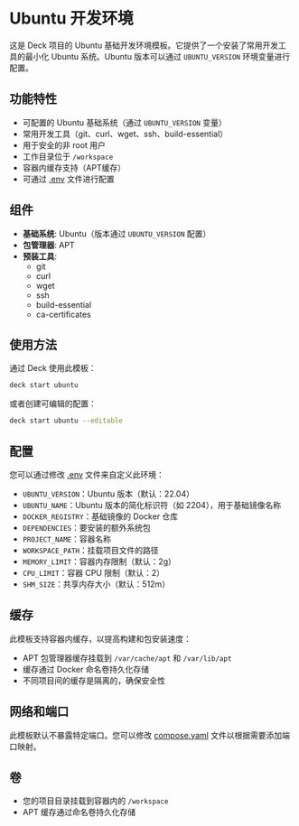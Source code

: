 # Ubuntu 开发环境

这是 Deck 项目的 Ubuntu 基础开发环境模板。它提供了一个安装了常用开发工具的最小化 Ubuntu 系统。Ubuntu 版本可以通过 `UBUNTU_VERSION` 环境变量进行配置。

## 功能特性

- 可配置的 Ubuntu 基础系统（通过 `UBUNTU_VERSION` 变量）
- 常用开发工具（git、curl、wget、ssh、build-essential）
- 用于安全的非 root 用户
- 工作目录位于 `/workspace`
- 容器内缓存支持（APT缓存）
- 可通过 [.env](/templates/ubuntu/.env) 文件进行配置

## 组件

- **基础系统**: Ubuntu（版本通过 `UBUNTU_VERSION` 配置）
- **包管理器**: APT
- **预装工具**: 
  - git
  - curl
  - wget
  - ssh
  - build-essential
  - ca-certificates

## 使用方法

通过 Deck 使用此模板：

```bash
deck start ubuntu
```

或者创建可编辑的配置：

```bash
deck start ubuntu --editable
```

## 配置

您可以通过修改 [.env](/templates/ubuntu/.env) 文件来自定义此环境：

- `UBUNTU_VERSION`：Ubuntu 版本（默认：22.04）
- `UBUNTU_NAME`：Ubuntu 版本的简化标识符（如 2204），用于基础镜像名称
- `DOCKER_REGISTRY`：基础镜像的 Docker 仓库
- `DEPENDENCIES`：要安装的额外系统包
- `PROJECT_NAME`：容器名称
- `WORKSPACE_PATH`：挂载项目文件的路径
- `MEMORY_LIMIT`：容器内存限制（默认：2g）
- `CPU_LIMIT`：容器 CPU 限制（默认：2）
- `SHM_SIZE`：共享内存大小（默认：512m）

## 缓存

此模板支持容器内缓存，以提高构建和包安装速度：

- APT 包管理器缓存挂载到 `/var/cache/apt` 和 `/var/lib/apt`
- 缓存通过 Docker 命名卷持久化存储
- 不同项目间的缓存是隔离的，确保安全性

## 网络和端口

此模板默认不暴露特定端口。您可以修改 [compose.yaml](/templates/ubuntu/compose.yaml) 文件以根据需要添加端口映射。

## 卷

- 您的项目目录挂载到容器内的 `/workspace`
- APT 缓存通过命名卷持久化存储